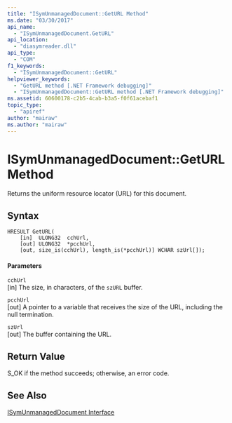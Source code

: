 ```yaml
---
title: "ISymUnmanagedDocument::GetURL Method"
ms.date: "03/30/2017"
api_name: 
  - "ISymUnmanagedDocument.GetURL"
api_location: 
  - "diasymreader.dll"
api_type: 
  - "COM"
f1_keywords: 
  - "ISymUnmanagedDocument::GetURL"
helpviewer_keywords: 
  - "GetURL method [.NET Framework debugging]"
  - "ISymUnmanagedDocument::GetURL method [.NET Framework debugging]"
ms.assetid: 60600178-c2b5-4cab-b3a5-f0f61acebaf1
topic_type: 
  - "apiref"
author: "mairaw"
ms.author: "mairaw"
---
```

# ISymUnmanagedDocument::GetURL Method
Returns the uniform resource locator (URL) for this document.  
  
## Syntax  
  
```  
HRESULT GetURL(  
    [in]  ULONG32  cchUrl,  
    [out] ULONG32  *pcchUrl,  
    [out, size_is(cchUrl), length_is(*pcchUrl)] WCHAR szUrl[]);  
```  
  
#### Parameters  
 `cchUrl`  
 [in] The size, in characters, of the `szURL` buffer.  
  
 `pcchUrl`  
 [out] A pointer to a variable that receives the size of the URL, including the null termination.  
  
 `szUrl`  
 [out] The buffer containing the URL.  
  
## Return Value  
 S_OK if the method succeeds; otherwise, an error code.  
  
## See Also  
 [ISymUnmanagedDocument Interface](../../../../docs/framework/unmanaged-api/diagnostics/isymunmanageddocument-interface.md)
